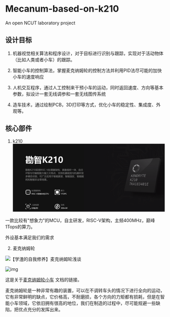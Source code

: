 # Mecanum-based-on-k210
An open NCUT laboratory project
## 设计目标

1. 机器视觉相关算法和程序设计，对于目标进行识别与跟踪，实现对于活动物体（比如人类或者小车）的跟踪。

2. 智能小车的控制算法，掌握麦克纳姆轮的控制方法并利用PID法尽可能的加快小车的速度响应

3. 人机交互程序，通过人工控制来干预小车的运动，同时返回速度、方向等基本参数，拟设计一套无线调参和一套无线图传系统

4. 造车技术，通过绘制PCB，3D打印等方式，优化小车的稳定性、集成度、外观等。

## 核心部件

1. k210![image-20200902185546935](https://github.com/Hemistic/Mecanum-based-on-k210/blob/master/image/image-20200902185546935.png)

一款比较有"想象力"的MCU，自主研发，RISC-V架构，主频400MHz，巅峰1Tops的算力。

外设基本满足我们的需求

2. 麦克纳姆轮

![【学渣的自我修养】麦克纳姆轮浅谈](https://pic4.zhimg.com/7e655e2421da64a088a64585b2761cb5_1440w.jpg?source=172ae18b)

![img](https://pic1.zhimg.com/80/693092f7ca548af79d2eff49aa04be4c_720w.jpg)

这是关于[麦克纳姆轮小车](https://zhuanlan.zhihu.com/p/20282234 "Title") 文档的链接。

麦克纳姆轮是一种非常有趣的装置，可以在不调转车头的情况下进行全向的运动，它有非常鲜明的缺点，它价格高，不耐磨损，各个方向的力矩都有损耗，但是在智能小车领域，它依旧拥有很高的地位，我们在制造的过程中，尽可能规避一些缺陷，把优点充分的发挥出来。
